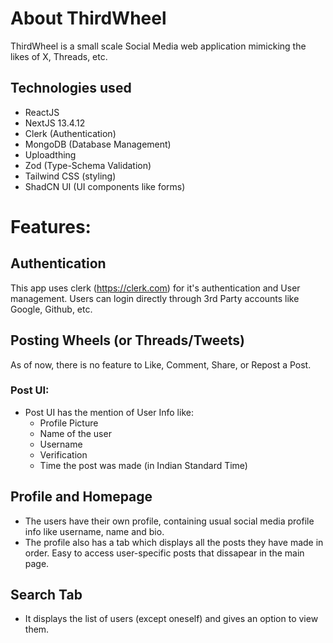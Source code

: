 # About ThirdWheel

ThirdWheel is a small scale Social Media web application mimicking the likes of X, Threads, etc.

## Technologies used

-   ReactJS
-   NextJS 13.4.12
-   Clerk (Authentication)
-   MongoDB (Database Management)
-   Uploadthing
-   Zod (Type-Schema Validation)
-   Tailwind CSS (styling)
-   ShadCN UI (UI components like forms)

# Features:

## Authentication

This app uses clerk (https://clerk.com) for it's authentication and User management. Users can login directly through 3rd Party accounts like Google, Github, etc.

## Posting Wheels (or Threads/Tweets)

As of now, there is no feature to Like, Comment, Share, or Repost a Post.

### Post UI:

-   Post UI has the mention of User Info like:
    -   Profile Picture
    -   Name of the user
    -   Username
    -   Verification
    -   Time the post was made (in Indian Standard Time)

## Profile and Homepage

-   The users have their own profile, containing usual social media profile info like username, name and bio.
-   The profile also has a tab which displays all the posts they have made in order. Easy to access user-specific posts that dissapear in the main page.

## Search Tab

-   It displays the list of users (except oneself) and gives an option to view them.
